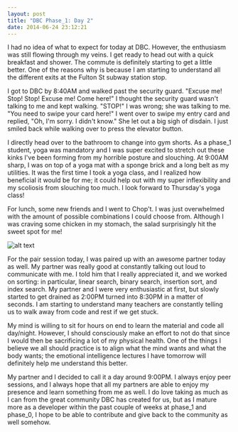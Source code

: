 ```yaml
---
layout: post
title: "DBC Phase_1: Day 2"
date: 2014-06-24 23:12:21
---
```


I had no idea of what to expect for today at DBC. However, the enthusiasm was still flowing through my veins. I get ready to head out with a quick breakfast and shower. The commute is definitely starting to get a little better. One of the reasons why is because I am starting to understand all the different exits at the Fulton St subway station stop. 

I got to DBC by 8:40AM and walked past the security guard. "Excuse me! Stop! Stop! Excuse me! Come here!" I thought the security guard wasn't talking to me and kept walking. "STOP!" I was wrong; she was talking to me. "You need to swipe your card here!" I went over to swipe my entry card and replied, "Oh, I'm sorry. I didn't know." She let out a big sigh of disdain. I just smiled back while walking over to press the elevator button.

I directly head over to the bathroom to change into gym shorts. As a phase_1 student, yoga was mandatory and I was super excited to stretch out these kinks I've been forming from my horrible posture and slouching. At 9:00AM sharp, I was on top of a yoga mat with a sponge brick and a long belt as my utilities. It was the first time I took a yoga class, and I realized how beneficial it would be for me; it could help out with my super inflexibility and my scoliosis from slouching too much. I look forward to Thursday's yoga class!

For lunch, some new friends and I went to Chop't. I was just overwhelmed with the amount of possible combinations I could choose from. Although I was craving some chicken in my stomach, the salad surprisingly hit the sweet spot for me!

![alt text](/assets/img/chop't.jpg "Delicious salad")

For the pair session today, I was paired up with an awesome partner today as well. My partner was really good at constantly talking out loud to communicate with me. I told him that I really appreciated it, and we worked on sorting: in particular, linear search, binary search, insertion sort, and index search. My partner and I were very enthusiastic at first, but slowly started to get drained as 2:00PM turned into 8:30PM in a matter of seconds. I am starting to understand many teachers are constantly telling us to walk away from code and rest if we get stuck. 

My mind is willing to sit for hours on end to learn the material and code all day/night. However, I should consciously make an effort to not do that since I would then be sacrificing a lot of my physical health. One of the things I believe we all should practice is to align what the mind wants and what the body wants; the emotional intelligence lectures I have tomorrow will definitely help me understand this better.

My partner and I decided to call it a day around 9:00PM. I always enjoy peer sessions, and I always hope that all my partners are able to enjoy my presence and learn something from me as well. I do love taking as much as I can from the great community DBC has created for us, but as I mature more as a developer within the past couple of weeks at phase_1 and phase_0, I hope to be able to contribute and give back to the community as well somehow.